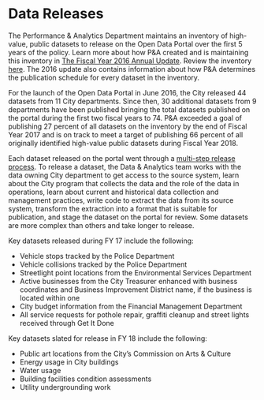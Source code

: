 # Data Releases

The Performance & Analytics Department maintains an inventory of high-value, public datasets to release on the Open Data Portal over the first 5 years of the policy. Learn more about how P&A created and is maintaining this inventory in [The Fiscal Year 2016 Annual Update](https://datasd.gitbooks.io/open-data-implementation-update-2016/content/main/prioritization.html). Review the inventory [here](https://data.sandiego.gov/datasets/data-inventory/). The 2016 update also contains information about how P&A determines the publication schedule for every dataset in the inventory.

For the launch of the Open Data Portal in June 2016, the City released 44 datasets from 11 City departments. Since then, 30 additional datasets from 9 departments have been published bringing the total datasets published on the portal during the first two fiscal years to 74. P&A exceeded a goal of publishing 27 percent of all datasets on the inventory by the end of Fiscal Year 2017 and is on track to meet a target of publishing 66 percent of all originally identified high-value public datasets during Fiscal Year 2018.

Each dataset released on the portal went through a [multi-step release process](https://datasd.gitbooks.io/open-data-implementation-update-2016/content/main/data_release.html). To release a dataset, the Data & Analytics team works with the data owning City department to get access to the source system, learn about the City program that collects the data and the role of the data in operations, learn about current and historical data collection and management practices, write code to extract the data from its source system, transform the extraction into a format that is suitable for publication, and stage the dataset on the portal for review. Some datasets are more complex than others and take longer to release.

Key datasets released during FY 17 include the following:

* Vehicle stops tracked by the Police Department
* Vehicle collisions tracked by the Police Department
* Streetlight point locations from the Environmental Services Department
* Active businesses from the City Treasurer enhanced with business coordinates and Business Improvement District name, if the business is located within one
* City budget information from the Financial Management Department
* All service requests for pothole repair, graffiti cleanup and street lights received through Get It Done

Key datasets slated for release in FY 18 include the following:

* Public art locations from the City’s Commission on Arts & Culture
* Energy usage in City buildings
* Water usage
* Building facilities condition assessments
* Utility undergrounding work



